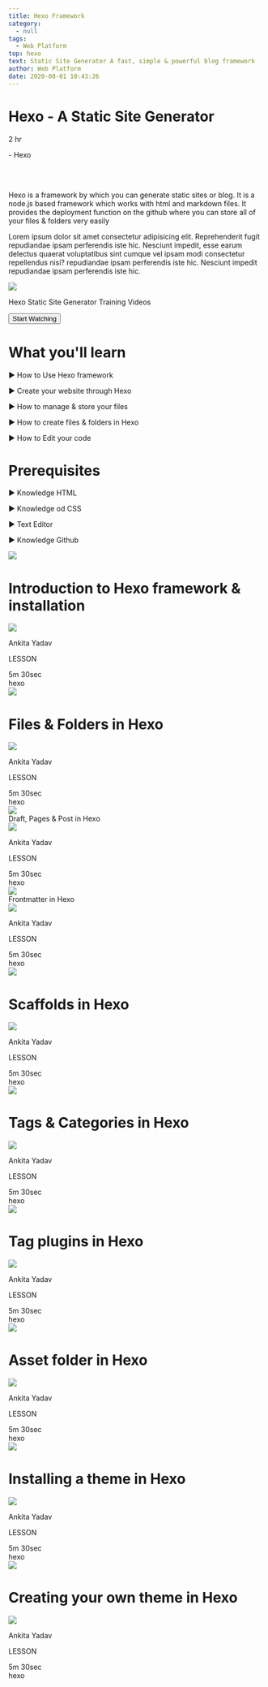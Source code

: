 ```yaml
---
title: Hexo Framework
category:
  - null
tags:
  - Web Platform
top: hexo
text: Static Site Generator A fast, simple & powerful blog framework
author: Web Platform
date: 2020-08-01 10:43:26
---
```

<div class="flex flex-col-reverse px-6 mx-auto text-black md:px-8 md:flex-row">
  <div class="w-full mt-8 md:w-2/3 md:mt-0 ">
    <div class="">
      <div class="flex items-center ">
        <div class="flex items-center justify-center w-10 h-10 ml-1 text-center bg-blue-600 rounded-full ">
          <i class="ml-1 text-white text-cenetr fa fa-play" aria-hidden="true"></i>
        </div>
        <h1 class="ml-4 text-4xl text-center text-black">Hexo - A Static Site Generator </h1>
      </div>
      <div class="flex mt-8">
        <p class="flex items-center">
         <i class="mx-2 font-normal text-gray-600 fa fa-clock-o" aria-hidden="true"></i>
         <p class="text-lg font-normal text-gray-700 ">2 hr</p>
        </p>
        <p class="ml-2 text-lg font-normal text-gray-700">- Hexo</p>
      </div>
    </div> 
    <p class="mt-8 ml-2 font-light tracking-wide"> 
      Hexo is a framework by which you can generate static sites or blog.
      It is a node.js based framework which works with html and markdown files. 
      It provides the deployment function on the github where you can store all 
      of your files & folders very easily
    </p>
    <p class="mt-4 ml-2 font-light tracking-wide">
      Lorem ipsum dolor sit amet consectetur adipisicing elit. Reprehenderit fugit repudiandae ipsam perferendis iste hic. Nesciunt impedit, esse earum delectus quaerat voluptatibus sint cumque vel ipsam modi consectetur repellendus nisi? repudiandae ipsam perferendis iste hic. Nesciunt impedit repudiandae ipsam perferendis iste hic. 
    </p>
  </div>
  <div class="flex justify-center w-full mt-4 text-black md:w-1/3 md:mt-0 ">
     <div class="justify-center w-full ">
        <div class="flex justify-center">
          <div class="flex justify-center w-56 h-56 text-white rounded-full ">
            <img src="/images/2020/08/24/hexo.png">
          </div>
        </div>
        <div class="flex justify-center">
          <p class="w-2/3 mt-8 text-center text-black text-md">Hexo Static Site Generator Training Videos</p>
        </div>
        <a class="flex justify-center" href="#">
          <button class="px-8 py-2 mt-12 font-medium text-white bg-blue-600 rounded-lg text-md">Start Watching </button>
        </a>
      </div>
  </div>
</div>
<div class="flex flex-col block w-full px-8 mx-auto md:px-10 sm:flex-row">
  <div class="mt-8 md:mt-0 md:w-1/3 block__learn ">
     <h1 class="mb-3 text-xl font-semibold text-black block__learn__header">What you'll learn</h1>
     <div class="block__learn__item ">
       <p class="py-2 text-lg font-normal text-gray-900 block__learn__item__text"><span class="text-gray-700">▶︎</span> How to Use Hexo framework</p>
       <p class="py-2 text-lg font-normal text-gray-900 block__learn__item__text"><span class="text-gray-700">▶︎</span> Create your website through Hexo</p>
       <p class="py-2 text-lg font-normal text-gray-900 block__learn__item__text"><span class="text-gray-700">▶︎</span> How to manage & store your files </p>
       <p class="py-2 text-lg font-normal text-gray-900 block__learn__item__text"><span class="text-gray-700">▶︎</span> How to create files & folders in Hexo</p>
       <p class="py-2 text-lg font-normal text-gray-900 block__learn__item__text"><span class="text-gray-700">▶︎</span> How to Edit your code</p>
     </div>
  </div>
  <div class="mt-8 md:mt-0 sm:px-6 md:px-8 block__prerequisite">
     <h1 class="mb-3 text-xl font-semibold text-black block__prerequisite__header">Prerequisites</h1>
     <div class="block__prerequisite__item ">
       <p class="py-2 text-lg font-normal text-gray-900 block__prerequisite__item__text"><span class="text-gray-700">▶︎</span> Knowledge HTML</p>
       <p class="py-2 text-lg font-normal text-gray-900 block__prerequisite__item__text"><span class="text-gray-700">▶︎</span> Knowledge od CSS</p>
       <p class="py-2 text-lg font-normal text-gray-900 block__prerequisite__item__text"><span class="text-gray-700">▶︎</span> Text Editor </p>
       <p class="py-2 text-lg font-normal text-gray-900 block__prerequisite__item__text"><span class="text-gray-700">▶︎</span> Knowledge Github</p>
       <p class="py-2 text-lg font-normal text-gray-900 block__prerequisite__item__text"><span class="text-gray-700"></span> </p>
     </div>
  </div>
</div>

<div class="flex justify-start w-11/12 px-2 mx-auto mt-12 lg:w-full lg:px-10 ">
  <div class="w-full">
   <div class="flex items-center px-8 border shadow-md">
     <div class="flex py-6 bg-white md:w-2/3 ">
       <div class="flex items-center justify-start mr-6 ">
         <img class="flex-1 object-cover w-10 h-10" src="/images/2020/08/24/hexo.png">
       </div>
       <div class="w-full px-2">
          <h1 class="text-xl font-semibold ">Introduction to Hexo framework & installation</h1>
          <div class="flex mt-4">
            <img class="object-cover w-6 h-6 rounded-full" src="/images/2020/08/24/Ankita.jpeg">
            <p class="ml-3 text-sm font-light text-center text-gray-700 ">Ankita Yadav</p>
            <p class="self-center ml-4 text-xs font-light text-center text-gray-700 text-end">LESSON</p>
          </div>
       </div>
     </div>
     <div class="flex items-center justify-end hidden md:w-1/3 sm:flex">
        <div class="px-2 mt-3">
          <div class="py-2 text-sm font-normal text-gray-700 "><span><i class="mr-1 text-gray-600 fa-lg fa fa-clock-o" aria-hidden="true"></i></span> 5m  30sec</div>
          <div class="py-2 text-xs font-normal text-gray-700 "><span><i class="mr-2 text-gray-600 fa-lg fa fa-tag" aria-hidden="true"></i></span> hexo</div>
        </div>
     </div>
   </div>

   <div class="flex justify-between px-8 mt-1 border shadow-md">
     <div class="flex py-4 bg-white ">
       <div class="flex items-center justify-start mr-5">
         <img class="flex-1 object-cover w-10 h-10 " src="/images/2020/08/24/hexo.png">
       </div>
       <div class="px-2">
          <h1 class="text-xl font-semibold">Files & Folders in Hexo </h1>
          <div class="flex mt-4">
            <img class="object-cover w-6 h-6 rounded-full" src="/images/2020/08/24/Ankita.jpeg">
            <p class="ml-3 text-sm font-light text-center text-gray-700 ">Ankita Yadav</p>
            <p class="self-center ml-4 text-xs font-light text-center text-gray-700 text-end">LESSON</p>
          </div>
       </div>
     </div>
     <div class="flex items-center hidden sm:flex ">
        <div class="px-2 mt-3">
          <div class="py-2 text-sm font-normal text-gray-700 "><span><i class="mr-1 text-gray-600 fa-lg fa fa-clock-o" aria-hidden="true"></i></span> 5m  30sec</div>
          <div class="py-2 text-xs font-normal text-gray-700 "><span><i class="mr-2 text-gray-600 fa-lg fa fa-tag" aria-hidden="true"></i></span> hexo</div>
        </div>
     </div>
   </div>
   <div class="flex justify-between px-8 mt-1 border shadow-md">
     <div class="flex py-4 bg-white ">
       <div class="flex items-center justify-start mr-5">
         <img class="object-cover w-10 h-10 " src="/images/2020/08/24/hexo.png">
       </div>
       <div class="px-2>
          <h1 class="text-xl font-semibold">Draft, Pages & Post in Hexo</h1>
          <div class="flex mt-4">
            <img class="object-cover w-6 h-6 rounded-full" src="/images/2020/08/24/Ankita.jpeg">
            <p class="ml-3 text-sm font-light text-center text-gray-700 ">Ankita Yadav</p>
            <p class="self-center ml-4 text-xs font-light text-center text-gray-700 text-end">LESSON</p>
          </div>
       </div>
     </div>
     <div class="flex items-center justify-end hidden sm:flex">
        <div class="px-2 mt-3">
          <div class="py-2 text-sm font-normal text-gray-700 "><span><i class="mr-1 text-gray-600 fa-lg fa fa-clock-o" aria-hidden="true"></i></span> 5m  30sec</div>
          <div class="py-2 text-xs font-normal text-gray-700 "><span><i class="mr-2 text-gray-600 fa-lg fa fa-tag" aria-hidden="true"></i></span> hexo</div>
        </div>
     </div>
   </div>

   <div class="flex justify-between px-8 mt-1 border shadow-md">
     <div class="flex py-4 bg-white ">
       <div class="flex items-center justify-start mr-5">
         <img class="object-cover w-10 h-10 " src="/images/2020/08/24/hexo.png">
       </div>
       <div class="px-2>
          <h1 class="text-xl font-semibold">Frontmatter in Hexo</h1>
          <div class="flex mt-4">
            <img class="object-cover w-6 h-6 rounded-full" src="/images/2020/08/24/Ankita.jpeg">
            <p class="ml-3 text-sm font-light text-center text-gray-700 ">Ankita Yadav</p>
            <p class="self-center ml-4 text-xs font-light text-center text-gray-700 text-end">LESSON</p>
          </div>
       </div>
     </div>
     <div class="flex items-center justify-end hidden sm:flex">
        <div class="px-2 mt-3">
          <div class="py-2 text-sm font-normal text-gray-700 "><span><i class="mr-1 text-gray-600 fa-lg fa fa-clock-o" aria-hidden="true"></i></span> 5m  30sec</div>
          <div class="py-2 text-xs font-normal text-gray-700 "><span><i class="mr-2 text-gray-600 fa-lg fa fa-tag" aria-hidden="true"></i></span> hexo</div>
        </div>
     </div>
   </div>
   <div class="flex justify-between px-8 mt-1 border shadow-md">
     <div class="flex py-4 bg-white ">
       <div class="flex items-center justify-start mr-5">
         <img class="object-cover w-10 h-10 " src="/images/2020/08/24/hexo.png">
       </div>
       <div class="px-2">
          <h1 class="text-xl font-semibold">Scaffolds in Hexo</h1>
          <div class="flex mt-4">
            <img class="object-cover w-6 h-6 rounded-full" src="/images/2020/08/24/Ankita.jpeg">
            <p class="ml-3 text-sm font-light text-center text-gray-700 ">Ankita Yadav</p>
            <p class="self-center ml-4 text-xs font-light text-center text-gray-700 text-end">LESSON</p>
          </div>
       </div>
     </div>
     <div class="flex items-center justify-end hidden sm:flex">
        <div class="px-2 mt-3">
          <div class="py-2 text-sm font-normal text-gray-700 "><span><i class="mr-1 text-gray-600 fa-lg fa fa-clock-o" aria-hidden="true"></i></span> 5m  30sec</div>
          <div class="py-2 text-xs font-normal text-gray-700 "><span><i class="mr-2 text-gray-600 fa-lg fa fa-tag" aria-hidden="true"></i></span> hexo</div>
        </div>
     </div>
   </div>
   <div class="flex justify-between px-8 mt-1 border shadow-md">
     <div class="flex py-4 bg-white ">
       <div class="flex items-center justify-start mr-5">
         <img class="object-cover w-10 h-10 " src="/images/2020/08/24/hexo.png">
       </div>
       <div class="px-2">
          <h1 class="text-xl font-semibold" >Tags & Categories in Hexo</h1>
          <div class="flex mt-4">
            <img class="object-cover w-6 h-6 rounded-full" src="/images/2020/08/24/Ankita.jpeg">
            <p class="ml-3 text-sm font-light text-center text-gray-700 ">Ankita Yadav</p>
            <p class="self-center ml-4 text-xs font-light text-center text-gray-700 text-end">LESSON</p>
          </div>
       </div>
     </div>
     <div class="flex items-center justify-end hidden sm:flex">
        <div class="px-2 mt-3">
          <div class="py-2 text-sm font-normal text-gray-700 "><span><i class="mr-1 text-gray-600 fa-lg fa fa-clock-o" aria-hidden="true"></i></span> 5m  30sec</div>
          <div class="py-2 text-xs font-normal text-gray-700 "><span><i class="mr-2 text-gray-600 fa-lg fa fa-tag" aria-hidden="true"></i></span> hexo</div>
        </div>
     </div>
   </div>
   <div class="flex justify-between px-8 mt-1 border shadow-md">
     <div class="flex py-4 bg-white ">
       <div class="flex items-center justify-start mr-5">
         <img class="object-cover w-10 h-10 " src="/images/2020/08/24/hexo.png">
       </div>
       <div class="px-2">
          <h1 class="text-xl font-semibold">Tag plugins in Hexo</h1>
          <div class="flex mt-4">
            <img class="object-cover w-6 h-6 rounded-full" src="/images/2020/08/24/Ankita.jpeg">
            <p class="ml-3 text-sm font-light text-center text-gray-700 ">Ankita Yadav</p>
            <p class="self-center ml-4 text-xs font-light text-center text-gray-700 text-end">LESSON</p>
          </div>
       </div>
     </div>
     <div class="flex items-center justify-end hidden sm:flex">
        <div class="px-2 mt-3">
          <div class="py-2 text-sm font-normal text-gray-700 "><span><i class="mr-1 text-gray-600 fa-lg fa fa-clock-o" aria-hidden="true"></i></span> 5m  30sec</div>
          <div class="py-2 text-xs font-normal text-gray-700 "><span><i class="mr-2 text-gray-600 fa-lg fa fa-tag" aria-hidden="true"></i></span> hexo</div>
        </div>
     </div>
   </div>
   <div class="flex justify-between px-8 mt-1 border shadow-md">
     <div class="flex py-4 bg-white ">
       <div class="flex items-center justify-start mr-5">
         <img class="object-cover w-10 h-10 " src="/images/2020/08/24/hexo.png">
       </div>
       <div class="px-2">
          <h1 class="text-xl font-semibold">Asset folder in Hexo</h1>
          <div class="flex mt-4">
            <img class="object-cover w-6 h-6 rounded-full" src="/images/2020/08/24/Ankita.jpeg">
            <p class="ml-3 text-sm font-light text-center text-gray-700 ">Ankita Yadav</p>
            <p class="self-center ml-4 text-xs font-light text-center text-gray-700 text-end">LESSON</p>
          </div>
       </div>
     </div>
     <div class="flex items-center justify-end hidden sm:flex">
        <div class="px-2 mt-3">
          <div class="py-2 text-sm font-normal text-gray-700 "><span><i class="mr-1 text-gray-600 fa-lg fa fa-clock-o" aria-hidden="true"></i></span> 5m  30sec</div>
          <div class="py-2 text-xs font-normal text-gray-700 "><span><i class="mr-2 text-gray-600 fa-lg fa fa-tag" aria-hidden="true"></i></span> hexo</div>
        </div>
     </div>
   </div>
   <div class="flex justify-between px-8 mt-1 border shadow-md">
     <div class="flex py-4 bg-white ">
       <div class="flex items-center justify-start mr-5">
         <img class="object-cover w-10 h-10 " src="/images/2020/08/24/hexo.png">
       </div>
       <div class="px-2">
          <h1 class="text-xl font-semibold">Installing a theme in Hexo</h1>
          <div class="flex mt-4">
            <img class="object-cover w-6 h-6 rounded-full" src="/images/2020/08/24/Ankita.jpeg">
            <p class="ml-3 text-sm font-light text-center text-gray-700 ">Ankita Yadav</p>
            <p class="self-center ml-4 text-xs font-light text-center text-gray-700 text-end">LESSON</p>
          </div>
       </div>
     </div>
     <div class="flex items-center justify-end hidden sm:flex">
        <div class="px-2 mt-3">
          <div class="py-2 text-sm font-normal text-gray-700 "><span><i class="mr-1 text-gray-600 fa-lg fa fa-clock-o" aria-hidden="true"></i></span> 5m  30sec</div>
          <div class="py-2 text-xs font-normal text-gray-700 "><span><i class="mr-2 text-gray-600 fa-lg fa fa-tag" aria-hidden="true"></i></span> hexo</div>
        </div>
     </div>
   </div>
   <div class="flex justify-between px-8 mt-1 border shadow-md">
     <div class="flex py-4 bg-white ">
       <div class="flex items-center justify-start mr-5">
         <img class="object-cover w-10 h-10 " src="/images/2020/08/24/hexo.png">
       </div>
       <div class="px-2">
          <h1 class="text-xl font-semibold">Creating your own theme in Hexo</h1>
          <div class="flex mt-4">
            <img class="object-cover w-6 h-6 rounded-full" src="/images/2020/08/24/Ankita.jpeg">
            <p class="ml-3 text-sm font-light text-center text-gray-700 ">Ankita Yadav</p>
            <p class="self-center ml-4 text-xs font-light text-center text-gray-700 text-end">LESSON</p>
          </div>
       </div>
     </div>
     <div class="flex items-center justify-end hidden sm:flex">
        <div class="px-2 mt-3">
          <div class="py-2 text-sm font-normal text-gray-700 "><span><i class="mr-1 text-gray-600 fa-lg fa fa-clock-o" aria-hidden="true"></i></span> 5m  30sec</div>
          <div class="py-2 text-xs font-normal text-gray-700 "><span><i class="mr-2 text-gray-600 fa-lg fa fa-tag" aria-hidden="true"></i></span> hexo</div>
        </div>
     </div>
   </div>
 </div>
</div>

